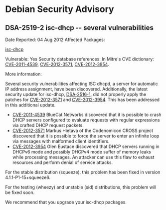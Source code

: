 
Debian Security Advisory
========================


DSA-2519-2 isc-dhcp -- several vulnerabilities
----------------------------------------------



Date Reported:
04 Aug 2012
Affected Packages:

[isc-dhcp](https://packages.debian.org/src:isc-dhcp)

Vulnerable:
Yes
Security database references:
In Mitre's CVE dictionary: [CVE-2011-4539](https://security-tracker.debian.org/tracker/CVE-2011-4539), [CVE-2012-3571](https://security-tracker.debian.org/tracker/CVE-2012-3571), [CVE-2012-3954](https://security-tracker.debian.org/tracker/CVE-2012-3954).  

More information:

Several security vulnerabilities affecting ISC dhcpd, a server for
automatic IP address assignment, have been discovered. Additionally, the
latest security update for isc-dhcp, [DSA-2516-1](https://www.debian.org/security/dsa-2516),
did not properly apply the patches for
[CVE-2012-3571](https://security-tracker.debian.org/tracker/CVE-2012-3571)
and
[CVE-2012-3954](https://security-tracker.debian.org/tracker/CVE-2012-3954).
This has been addressed
in this additional update.


* [CVE-2011-4539](https://security-tracker.debian.org/tracker/CVE-2011-4539)
BlueCat Networks discovered that it is possible to crash DHCP servers
 configured to evaluate requests with regular expressions via crafted
 DHCP request packets.
* [CVE-2012-3571](https://security-tracker.debian.org/tracker/CVE-2012-3571)
Markus Hietava of the Codenomicon CROSS project discovered that it is
 possible to force the server to enter an infinite loop via messages with
 malformed client identifiers.
* [CVE-2012-3954](https://security-tracker.debian.org/tracker/CVE-2012-3954)
Glen Eustace discovered that DHCP servers running in DHCPv6 mode
 and possibly DHCPv4 mode suffer of memory leaks while processing messages.
 An attacker can use this flaw to exhaust resources and perform denial
 of service attacks.


For the stable distribution (squeeze), this problem has been fixed in
version 4.1.1-P1-15+squeeze6.


For the testing (wheezy) and unstable (sid) distributions, this problem
will be fixed soon.


We recommend that you upgrade your isc-dhcp packages.






